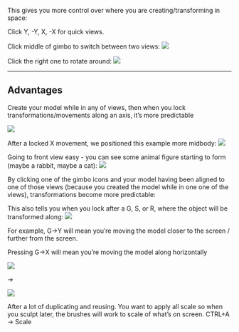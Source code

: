 This gives you more control over where you are creating/transforming in space:

Click Y, -Y, X, -X for quick views. 

Click middle of gimbo to switch between two views:
![](https://i.imgur.com/gX3Qxbv.png)

Click the right one to rotate around:
![](https://i.imgur.com/WpxzUHl.png)

---

## Advantages

Create your model while in any of views, then when you lock transformations/movements along an axis, it’s more predictable

![](https://i.imgur.com/JKsCMYC.png)

After a locked X movement, we positioned this example more midbody:
![](https://i.imgur.com/PTwib0a.png)

Going to front view easy - you can see some animal figure starting to form (maybe a rabbit, maybe a cat):
![](https://i.imgur.com/73pCSnk.png)

By clicking one of the gimbo icons and your model having been aligned to one of those views (because you created the model while in one one of the views), transformations become more predictable:


This also tells you when you lock after a G, S, or R, where the object will be transformed along:
![](https://i.imgur.com/e73Pr41.png)

For example, G->Y will mean you’re moving the model closer to the screen / further from the screen.

Pressing G->X will mean you’re moving the model along horizontally

![](https://i.imgur.com/jpqfxY4.png)


->

![](https://i.imgur.com/UWLsbhT.png)

After a lot of duplicating and reusing. You want to apply all scale so when you sculpt later, the brushes will work to scale of what’s on screen. CTRL+A → Scale